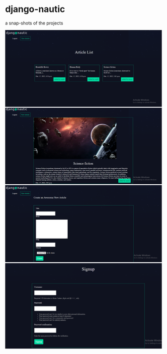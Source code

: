 # django-nautic

a snap-shots of the projects

![Image](./project-photos/1.png)
![Image](./project-photos/2.png)
![Image](./project-photos/3.png)
![Image](./project-photos/4.png)

